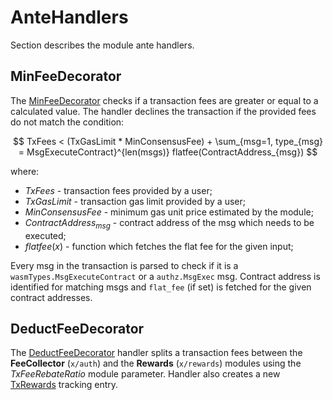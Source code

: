 <!--
order: 3
-->

# AnteHandlers

Section describes the module ante handlers.

## MinFeeDecorator

The [MinFeeDecorator](../ante/min_cons_fee.go#L19) checks if a transaction fees are greater or equal to a calculated value.
The handler declines the transaction if the provided fees do not match the condition:

$$
TxFees < (TxGasLimit * MinConsensusFee) + \sum_{msg=1, type_{msg} = MsgExecuteContract}^{len(msgs)} flatfee(ContractAddress_{msg})
$$

where:

* $TxFees$ - transaction fees provided by a user;
* $TxGasLimit$ - transaction gas limit provided by a user;
* $MinConsensusFee$ - minimum gas unit price estimated by the module;
* $ContractAddress_{msg}$ - contract address of the msg which needs to be executed;
* $flatfee(x)$ - function which fetches the flat fee for the given input;

Every msg in the transaction is parsed to check if it is a `wasmTypes.MsgExecuteContract` or a `authz.MsgExec` msg. Contract address is identified for matching msgs and `flat_fee` (if set) is fetched for the given contract addresses.


## DeductFeeDecorator

The [DeductFeeDecorator](../ante/fee_deduction.go#L29) handler splits a transaction fees between the **FeeCollector** (`x/auth`) and the **Rewards** (`x/rewards`) modules using the *TxFeeRebateRatio* module parameter.
Handler also creates a new [TxRewards](01_state.md#TxRewards) tracking entry.

